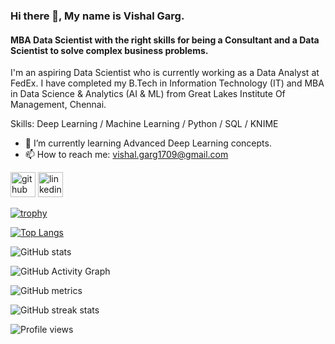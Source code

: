 ### Hi there 👋, My name is Vishal Garg.
#### MBA Data Scientist with the right skills for being a Consultant and a Data Scientist to solve complex business problems.
I'm an aspiring Data Scientist who is currently working as a Data Analyst at FedEx. I have completed my B.Tech in Information Technology (IT) and MBA in Data Science & Analytics (AI & ML) from Great Lakes Institute Of Management, Chennai.

Skills: Deep Learning / Machine Learning / Python / SQL / KNIME

- 🌱 I’m currently learning Advanced Deep Learning concepts. 
- 📫 How to reach me: vishal.garg1709@gmail.com 


[<img src='https://cdn.jsdelivr.net/npm/simple-icons@3.0.1/icons/github.svg' alt='github' height='40'>](https://github.com/garg1709)  [<img src='https://cdn.jsdelivr.net/npm/simple-icons@3.0.1/icons/linkedin.svg' alt='linkedin' height='40'>](https://www.linkedin.com/in/viishalgarg//)  


[![trophy](https://github-profile-trophy.vercel.app/?username=garg1709)](https://github.com/ryo-ma/github-profile-trophy)

[![Top Langs](https://github-readme-stats.vercel.app/api/top-langs/?username=garg1709)](https://github.com/anuraghazra/github-readme-stats)

![GitHub stats](https://github-readme-stats.vercel.app/api?username=garg1709&show_icons=true)  

![GitHub Activity Graph](https://activity-graph.herokuapp.com/graph?username=garg1709)  

![GitHub metrics](https://metrics.lecoq.io/garg1709)  

![GitHub streak stats](https://github-readme-streak-stats.herokuapp.com/?user=garg1709)  

![Profile views](https://gpvc.arturio.dev/garg1709)  
